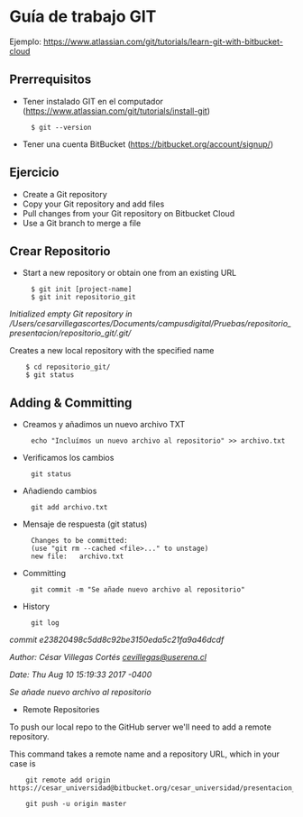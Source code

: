 # Guía de trabajo GIT

Ejemplo: <https://www.atlassian.com/git/tutorials/learn-git-with-bitbucket-cloud>

## Prerrequisitos

* Tener instalado GIT en el computador (<https://www.atlassian.com/git/tutorials/install-git>)

		$ git --version
		
				
* Tener una cuenta BitBucket (<https://bitbucket.org/account/signup/>)

## Ejercicio
* Create a Git repository 
* Copy your Git repository and add files 
* Pull changes from your Git repository on Bitbucket Cloud 
* Use a Git branch to merge a file 

## Crear Repositorio* Start a new repository or obtain one from an existing URL		$ git init [project-name]
		$ git init repositorio_git
		
		
*Initialized empty Git repository in /Users/cesarvillegascortes/Documents/campusdigital/Pruebas/repositorio_presentacion/repositorio_git/.git/*
		Creates a new local repository with the specified name
		
		$ cd repositorio_git/
		$ git status
		
## Adding & Committing

* Creamos y añadimos un nuevo archivo TXT
		
		echo "Incluímos un nuevo archivo al repositorio" >> archivo.txt

* Verificamos los cambios

		git status
		
* Añadiendo cambios
		
		git add archivo.txt
		
* Mensaje de respuesta (git status)
		
		Changes to be committed:
		(use "git rm --cached <file>..." to unstage)
		new file:   archivo.txt


* Committing

		git commit -m "Se añade nuevo archivo al repositorio"

* History
		
		git log


*commit e23820498c5dd8c92be3150eda5c21fa9a46dcdf*

*Author: César Villegas Cortés <cevillegas@userena.cl>*

*Date:   Thu Aug 10 15:19:33 2017 -0400*

*Se añade nuevo archivo al repositorio*

* Remote Repositories

To push our local repo to the GitHub server we'll need to add a remote repository.

This command takes a remote name and a repository URL, which in your case is 


		git remote add origin https://cesar_universidad@bitbucket.org/cesar_universidad/presentacion_git.git
		
		git push -u origin master
		
		

